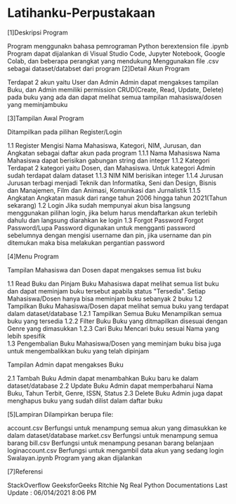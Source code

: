 # Latihanku-Perpustakaan

[1]Deskripsi Program

Program menggunakn bahasa pemrograman Python berextension file .ipynb
Program dapat dijalankan di Visual Studio Code, Jupyter Notebook, Google Colab, dan beberapa perangkat yang mendukung
Menggunakan file .csv sebagai dataset/databset dari program
[2]Detail Akun Program

Terdapat 2 akun yaitu User dan Admin
Admin dapat mengakses tampilan Buku, dan Admin memiliki permission CRUD(Create, Read, Update, Delete) pada buku yang ada 
dan dapat melihat semua tampilan mahasiswa/dosen yang meminjambuku

[3]Tampilan Awal Program

Ditampilkan pada pilihan Register/Login

 1.1 Register
     Mengisi Nama Mahasiswa, Kategori, NIM, Jurusan, dan Angkatan  sebagai daftar akun pada program
     1.1.1 Nama Mahasiswa
           Nama Mahasiswa dapat berisikan gabungan string dan integer
     1.1.2 Kategori
           Terdapat 2 kategori yaitu Dosen, dan Mahasiswa. Untuk kategori Admin sudah terdapat dalam dataset
     1.1.3 NIM
           NIM berisikan integer
     1.1.4 Jurusan
           Jurusan terbagi menjadi Teknik dan Informatika, Seni dan Design, Bisnis dan Manajemen, Film dan Animasi, Komunikasi dan Jurnalistik
     1.1.5 Angkatan
           Angkatan masuk dari range tahun 2006 hingga tahun 2021(Tahun sekarang)
 1.2 Login
     Jika sudah mempunyai akun bisa langsung menggunakan pilihan login, jika belum harus 
     mendaftarkan akun terlebih dahulu dan langsung diarahkan ke login
 1.3 Forgot Password
     Forgot Password/Lupa Password digunakan untuk mengganti password sebelumnya dengan mengisi 
     username dan pin, jika username dan pin ditemukan maka bisa melakukan pergantian password
     
[4]Menu Program

Tampilan Mahasiswa dan Dosen dapat mengakses semua list buku

 1.1 Read Buku dan Pinjam Buku 
     Mahasiswa dapat melihat semua list buku dan dapat meminjam buku tersebut apabila status "Tersedia". 
     Setiap Mahasiswa/Dosen hanya bisa meminjam buku sebanyak 2 buku
 1.2 Tampilkan Buku
     Mahasiswa/Dosen dapat melihat semua buku yang terdapat dalam dataset/database
     1.2.1 Tampilkan Semua Buku
           Menampilkan semua buku yang tersedia
     1.2.2 Filter Buku
           Buku yang ditmapilkan disesuai dengan Genre yang dimasukkan
     1.2.3 Cari Buku
           Mencari buku sesuai Nama yang lebih spesifik    
 1.3 Pengembalian Buku
     Mahasiswa/Dosen yang meminjam buku bisa juga untuk mengembalikkan buku yang telah dipinjam
           
Tampilan Admin dapat mengakses Buku

 2.1 Tambah Buku
     Admin dapat menambahkan Buku baru ke dalam dataset/database
 2.2 Update Buku
     Admin dapat memperbaharui Nama Buku, Tahun Terbit, Genre, ISSN, Status
 2.3 Delete Buku
     Admin juga dapat menghapus buku yang sudah dilist dalam daftar buku
     
[5]Lampiran Dilampirkan berupa file:

account.csv Berfungsi untuk menampung semua akun yang dimasukkan ke dalam dataset/database
market.csv Berfungsi untuk menampung semua barang
bill.csv Berfungsi untuk menampung pesanan barang belanjaan
loginaccount.csv Berfungsi untuk mengambil data akun yang sedang login
Swalayan.ipynb Program yang akan dijalankan

[7]Referensi

StackOverflow
GeeksforGeeks
Ritchie Ng
Real Python
Documentations
Last Update : 06/014/2021 8:06 PM
